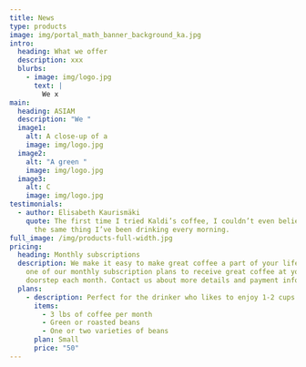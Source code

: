 ```yaml
---
title: News
type: products
image: img/portal_math_banner_background_ka.jpg
intro:
  heading: What we offer
  description: xxx
  blurbs:
    - image: img/logo.jpg
      text: |
        We x
main:
  heading: ASIAM
  description: "We "
  image1:
    alt: A close-up of a
    image: img/logo.jpg
  image2:
    alt: "A green "
    image: img/logo.jpg
  image3:
    alt: C
    image: img/logo.jpg
testimonials:
  - author: Elisabeth Kaurismäki
    quote: The first time I tried Kaldi’s coffee, I couldn’t even believe that was
      the same thing I’ve been drinking every morning.
full_image: /img/products-full-width.jpg
pricing:
  heading: Monthly subscriptions
  description: We make it easy to make great coffee a part of your life. Choose
    one of our monthly subscription plans to receive great coffee at your
    doorstep each month. Contact us about more details and payment info.
  plans:
    - description: Perfect for the drinker who likes to enjoy 1-2 cups per day.
      items:
        - 3 lbs of coffee per month
        - Green or roasted beans
        - One or two varieties of beans
      plan: Small
      price: "50"
---
```

